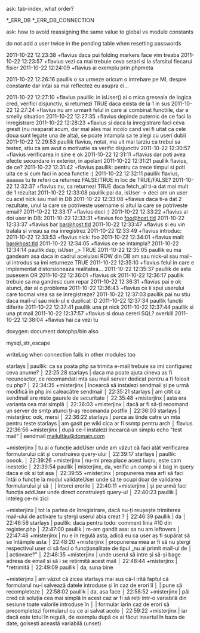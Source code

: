 ask: tab-index, what order?


*_ERR_DB
*_ERR_DB_CONNECTION

ask: how to avoid reassigning the same value to global vs module constants

do not add a user twice in the pending table when resetting passwords

2011-10-22 12:23:38	+flavius	daca pui folding markers face vim treaba
2011-10-22 12:23:57	+flavius	vezi ca mai trebuie ceva setari si la sfarsitul fiecarui fisier
2011-10-22 12:24:09	+flavius	ai exemplu prin phpmeta

2011-10-22 12:26:16	paullik	o sa urmeze oricum o intrebare pe ML despre constante dar intai sa mai reflectez eu asupra ei...

2011-10-22 12:27:10	+flavius	paullik: in isUser() ai o mica greseala de logica cred, verifici disjunctiv, si returnezi TRUE daca exista de la 1 in sus
2011-10-22 12:27:24	+flavius	nu am urmarit felul in care ai combinat functiile, dar e smelly situation
2011-10-22 12:27:35	+flavius	depinde puternic de ce faci la inregistrare
2011-10-22 12:28:23	+flavius	si daca la inregistrare faci ceva gresit (nu neaparat acum, dar mai ales mai incolo cand vei fi uitat ca cele doua sunt legate una de alta), se poate intampla sa te alegi cu useri dubli
2011-10-22 12:29:53	paullik	flavius, notat, ma uit mai tarziu ca trebui sa testez, stiu ca am avut o motivatie sa verific disjunctiv
2011-10-22 12:30:57	+flavius	verificarea in sine e ok
2011-10-22 12:31:11	+flavius	dar poti avea efecte secundare in exterior, in apelant
2011-10-22 12:31:21	paullik	flavius, de ce?
2011-10-22 12:31:42	+flavius	paullik: pentru ca trece timpul si poti uita ce si cum faci in acea functie :)
2011-10-22 12:32:11	paullik	flavius, aaaaaa tu te referi ca returnez FALSE/TRUE in loc de TRUE/FALSE?
2011-10-22 12:32:37	+flavius	nu, ca returnezi TRUE daca fetch_all ti-a dat mai mult de 1 rezultat
2011-10-22 12:33:08	paullik	pai da, isUser -> deci am un user cu acel nick sau mail in DB
2011-10-22 12:33:08	+flavius	daca ti-a dat 2 rezultate, unul la care se potriveste username si altul la care se potriveste email?
2011-10-22 12:33:17	+flavius	deci :)
2011-10-22 12:33:22	+flavius	ai doi user in DB:
2011-10-22 12:33:31	+flavius	foo foo@host.tld
2011-10-22 12:33:37	+flavius	bar bar@host.tld
2011-10-22 12:33:47	+flavius	si eu vin tralala si vreau sa ma inregistrez
2011-10-22 12:33:49	+flavius	introduc:
2011-10-22 12:33:53	+flavius	nick: foo
2011-10-22 12:34:01	+flavius	mail: bar@host.tld
2011-10-22 12:34:05	+flavius	ce se intampla?
2011-10-22 12:34:14	paullik	dap, isUser _> TRUE
2011-10-22 12:35:05	paullik	eu ma gandeam asa daca in cadrul aceluiasi ROW din DB am sau nick-ul sau mail-ul introdus sa imi returneze TRUE
2011-10-22 12:35:10	+flavius	felul in care e implementat distorsioneaza realitatea...
2011-10-22 12:35:37	paullik	de asta pusesem OR
2011-10-22 12:36:01	+flavius	ok
2011-10-22 12:36:17	paullik	trebuie sa ma gandesc cum repar
2011-10-22 12:36:31	+flavius	pai e ok atunci, dar ai o problema
2011-10-22 12:36:43	+flavius	ce ii spui userului care tocmai vrea sa se inregistreze?
2011-10-22 12:37:03	paullik	pai nu stiu daca mail-ul sau nick-ul e duplicat :D
2011-10-22 12:37:34	paullik	functii diferite
2011-10-22 12:37:41	paullik	una pt nick
2011-10-22 12:37:44	paullik	si una pt mail
2011-10-22 12:37:57	+flavius	si doua cereri SQL? overkill
2011-10-22 12:38:04	+flavius	hai ca vezi tu


doxygen: document dotophp/bin also

mysql_str_escape


writeLog when connection fails in other modules too


 starlays | paullik: ca sa poata php sa trimita e-mail trebuie sa imi configurez ceva anume?                                          │
22:25:28    starlays | daca ma poate ajuta cineva as fi recunosctor, ce recomandati mta sau mail server dedicat pentru a fi folosit cu php?      │
22:34:35 +misterjinx | încearcă să instalezi sendmail și pe urmă modifică în php.ini caleacătre sendmail                                         │
22:35:21    starlays | am citit ca sendmail are niste gaurele de securitate                                                                      │
22:35:48 +misterjinx | asta era varianta cea mai simplă                                                                                          │
22:36:03 +misterjinx | dacă ar fi să-ți recomand un server de smtp atunci ți-aș recomanda postfix                                                │
22:36:03    starlays | misterjinx: ook, mersi                                                                                                    │
22:36:22    starlays | parca as tinde catre un mta pentru teste
starlays | am gasit pe wiki cica ar fi ssmtp pentru arch                                                                             │ flavius  
22:36:56 +misterjinx | după ce-l instalezi încearcă un simplu echo "test mail" | sendmail mailultău@domain.com




+misterjinx | tu ai o funcție addUser unde am văzut că faci atât verificarea formularului cât și construirea query-ului                 │
22:39:17    starlays | paullik: ooook.                                                                                                           │
22:39:26 +misterjinx | nu-mi prea place acest lucru, este cam inestetic                                                                          │
22:39:54     paullik | misterjinx, da, verific un camp si il bag in query daca e ok si tot asa                                                   │
22:39:55 +misterjinx | propunerea mea arfi să faci întâi o funcție la modul validateUser unde să te ocupi doar de validarea formularului și să   │
                     | întorci erorile                                                                                                           │
22:40:11 +misterjinx | și pe urmă faci funcția addUser unde direct construiești query-ul                                                         │
22:40:23     paullik | inteleg ce-mi zici





 +misterjinx | tot la partea de înregistrare, dacă nu-ți reușește trimiterea mail-ului de activare tu ștergi userul abia creat  ?        │
22:46:39     paullik | da                                                                                                                        │
22:46:56    starlays | paullik: daca pentru todo: comment linia #10 din register.php                                                             │
22:47:00     paullik | m-am gandit asa: sa nu am leftovers                                                                                       │
22:47:48 +misterjinx | nu e în regulă asta, adică eu ca user aș fi supărat să se întâmple asta                                                   │
22:48:20 +misterjinx | propunerea mea ar fi să nu ștergi respectivul user ci să faci o funcționalitate de tipul „nu ai primit mail-ul de         │
                     | actiovare?”                                                                                                               │
22:48:35 +misterjinx | unde userul să intre și să-și bage adresa de email și să i se retirmită acest mail                                        │
22:48:44 +misterjinx | *retrimită                                                                                                                │
22:49:09     paullik | da, suna bine


+misterjinx | am văzut că zicea starlays mai sus că-l irită faptul că formularul nu-i salvează datele introduse și în caz de erori îl   │
                     | pune să recompleteze                                                                                                      │
22:58:02     paullik | da, asa face                                                                                                              │
22:58:52 +misterjinx | păi cred că soluția cea mai simplă în acest caz ar fi să reții într-o variabilă din sesiune toate valorile introduse în   │
                     | formular iarîn caz de erori să precompletezi formularul cu ce ai salvat acolo                                             │
22:59:22 +misterjinx | iar dacă este totul în regulă, de exemplu după ce ai făcut insertul în baza de date, golsești această variabilă (unset)
